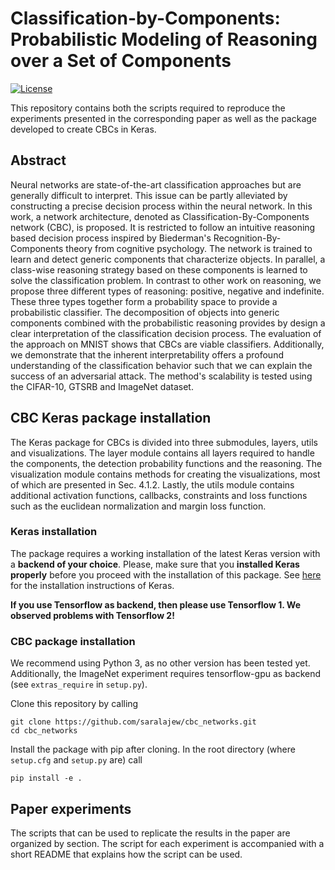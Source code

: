 # Classification-by-Components: Probabilistic Modeling of Reasoning over a Set of Components

[![License](https://img.shields.io/pypi/l/Django.svg)](https://github.com/saralajew/cbc_networks/blob/master/LICENSE)

This repository contains both the scripts required to reproduce the 
experiments presented in the corresponding paper as well as the package 
developed to create CBCs in Keras.

## Abstract
Neural networks are state-of-the-art classification approaches but are 
generally difficult to interpret. This issue can be partly alleviated by 
constructing a precise decision process within the neural network. In this 
work, a network architecture, denoted as Classification-By-Components 
network (CBC), is proposed. It is restricted to follow an intuitive reasoning 
based decision process inspired by Biederman's Recognition-By-Components 
theory from cognitive psychology. The network is trained to learn and detect 
generic components that characterize objects. In parallel, a class-wise 
reasoning strategy based on these components is learned to solve the 
classification problem. In contrast to other work on reasoning, we propose 
three different types of reasoning: positive, negative and indefinite. These 
three types together form a probability space to provide a probabilistic 
classifier. The decomposition of objects into generic components combined 
with the probabilistic reasoning provides by design a clear interpretation 
of the classification decision process. The evaluation of the approach on 
MNIST shows that CBCs are viable classifiers. Additionally, we demonstrate 
that the inherent interpretability offers a profound understanding of the 
classification behavior such that we can explain the success of an 
adversarial attack. The method's scalability is tested using the 
CIFAR-10, GTSRB and ImageNet dataset.

## CBC Keras package installation
The Keras package for CBCs is divided into three submodules, layers, utils 
and visualizations. The layer module contains all layers required to handle 
the components, the detection probability functions and the reasoning. The 
visualization module contains methods for creating the visualizations, most 
of which are presented in Sec. 4.1.2. Lastly, the utils module contains 
additional activation functions, callbacks, constraints and loss functions 
such as the euclidean normalization and margin loss function. 

### Keras installation

The package requires a working installation of the latest Keras version with
a **backend of your choice**. Please, make sure that you **installed Keras 
properly** before you proceed with the installation of this package.
See [here](https://github.com/keras-team/keras) for the installation 
instructions of Keras.

**If you use Tensorflow as backend, then please use Tensorflow 1. We observed
 problems with Tensorflow 2!**

### CBC package installation

We recommend using Python 3, as no other version has been tested 
yet. Additionally, the ImageNet experiment requires tensorflow-gpu as 
backend (see `extras_require` in `setup.py`).

Clone this repository by calling

```
git clone https://github.com/saralajew/cbc_networks.git
cd cbc_networks
```

Install the package with pip after cloning. In the 
root directory (where `setup.cfg` and `setup.py` are) call

```
pip install -e .
```

## Paper experiments
The scripts that can be used to replicate the results in the paper are 
organized by section. The script for each experiment is accompanied with 
a short README that explains how the script can be used. 
